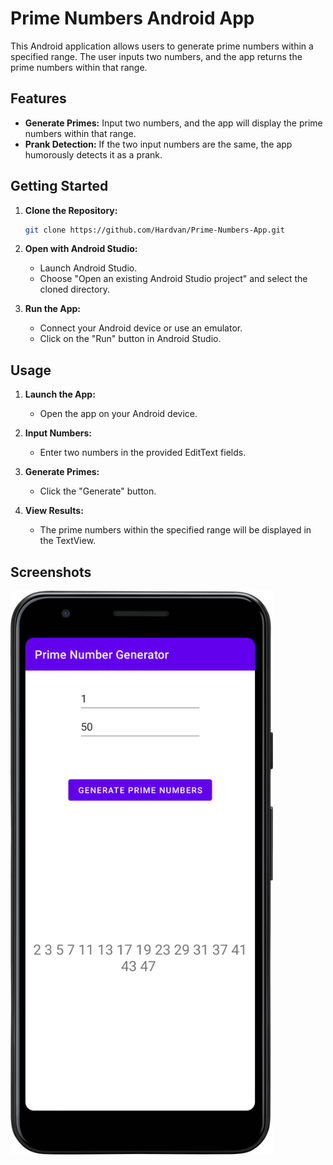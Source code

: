 # Prime Numbers Android App

This Android application allows users to generate prime numbers within a specified range.
The user inputs two numbers, and the app returns the prime numbers within that range.

## Features

- **Generate Primes:** Input two numbers, and the app will display the prime numbers within that range.
- **Prank Detection:** If the two input numbers are the same, the app humorously detects it as a prank.

## Getting Started

1. **Clone the Repository:**
   ```bash
   git clone https://github.com/Hardvan/Prime-Numbers-App.git
   ```

2. **Open with Android Studio:**
    - Launch Android Studio.
    - Choose "Open an existing Android Studio project" and select the cloned directory.

3. **Run the App:**
    - Connect your Android device or use an emulator.
    - Click on the "Run" button in Android Studio.

## Usage

1. **Launch the App:**
    - Open the app on your Android device.

2. **Input Numbers:**
    - Enter two numbers in the provided EditText fields.

3. **Generate Primes:**
    - Click the "Generate" button.

4. **View Results:**
    - The prime numbers within the specified range will be displayed in the TextView.

## Screenshots

<img alt="Screenshot 1" src="./images/img1.png" width="420"/>
